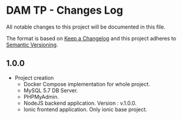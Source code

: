 # DAM TP - Changes Log

All notable changes to this project will be documented in this file.

The format is based on [Keep a Changelog](http://keepachangelog.com/) and this project adheres to [Semantic Versioning](http://semver.org/).


## 1.0.0

* Project creation
    * Docker Compose implementation for whole project.
    * MySQL 5.7 DB Server.
    * PHPMyAdmin.
    * NodeJS backend application. Version : v.1.0.0.
    * Ionic frontend application. Only ionic base project.
